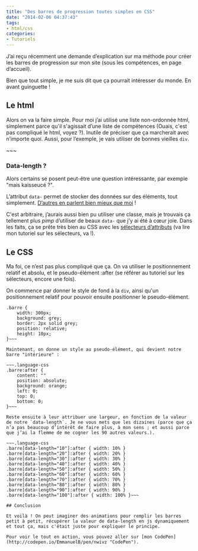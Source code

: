 ```yaml
---
title: "Des barres de progression toutes simples en CSS"
date: "2014-02-06 04:37:43"
tags:
- html/css
categories:
- Tutoriels
---
```


J’ai reçu récemment une demande d’explication sur ma méthode pour créer les barres de progression sur mon site (sous les compétences, en page d’accueil).

Bien que tout simple, je me suis dit que ça pourrait intéresser du monde. En avant guinguette !


## Le html

Alors on va la faire simple. Pour moi j’ai utilisé une liste non-ordonnée html, simplement parce qu'il s'agissait d’une liste de compétences (Ouais, c'est pas compliqué le html, voyez ?). Inutile de préciser que ça marcherait avec n’importe quoi. Aussi, pour l’exemple, je vais utiliser de bonnes vieilles `div`.

<div class="barre" data-length="30"></div>
<div class="barre" data-length="20"></div>
<div class="barre" data-length="50"></div>
<div class="barre" data-length="80"></div>
<div class="barre" data-length="40"></div>~~~

### Data-length ?

Alors certains se posent peut-être une question intéressante, par exemple "mais kaisseucé ?".

L’attribut `data-` permet de stocker des données sur des éléments, tout simplement. [D’autres en parlent bien mieux que moi](http://www.alsacreations.com/article/lire/1397-html5-attribut-data-dataset.html) !

C'est arbitraire, j’aurais aussi bien pu utiliser une classe, mais je trouvais ça tellement plus _pimp_ d’utiliser de beaux `data-` que j’y ai été à cœur joie. Dans les faits, ça se prête très bien au CSS avec les [sélecteurs d’attributs](http://www.emmanuelbeziat.com/blog/principes-du-css-les-selecteurs-partie1-css2/#selecteur-attribut) (va lire mon tutoriel sur les sélecteurs, va !).

## Le CSS

Ma foi, ce n’est pas plus compliqué que ça. On va utiliser le positionnement relatif et absolu, et le pseudo-élément :after (se référer au tutoriel sur les sélecteurs, encore une fois).

On commence par donner le style de fond à la `div`, ainsi qu'un positionnement relatif pour pouvoir ensuite positionner le pseudo-élément.

~~~.language-css
.barre {
	width: 300px;
	background: grey;
	border: 2px solid grey;
	position: relative;
	height: 10px;
}~~~

Maintenant, on donne un style au pseudo-élément, qui devient notre barre "intérieure" :

~~~.language-css
.barre:after {
	content: ""
	position: absolute;
	background: orange;
	left: 0;
	top: 0;
	bottom: 0;
}~~~

Reste ensuite à leur attribuer une largeur, en fonction de la valeur de notre `data-length`. Je ne vous mets que les dizaines (parce que ça n’a pas beaucoup d’intérêt de faire plus, à mon sens ; et aussi parce que j’ai la flemme de me cogner les 90 autres valeurs.).

~~~.language-css
.barre[data-length="10"]:after { width: 10% }
.barre[data-length="20"]:after { width: 20% }
.barre[data-length="30"]:after { width: 30% }
.barre[data-length="40"]:after { width: 40% }
.barre[data-length="50"]:after { width: 50% }
.barre[data-length="60"]:after { width: 60% }
.barre[data-length="70"]:after { width: 70% }
.barre[data-length="80"]:after { width: 80% }
.barre[data-length="90"]:after { width: 90% }
.barre[data-length="100"]:after { width: 100% }~~~

## Conclusion

Et voilà ! On peut imaginer des animations pour remplir les barres petit à petit, récupérer la valeur de data-length en js dynamiquement et tout ça, mais c'était juste pour expliquer le principe.

Pour voir le tout en action, vous pouvez aller sur [mon CodePen](http://codepen.io/EmmanuelB/pen/nwivz "CodePen").
